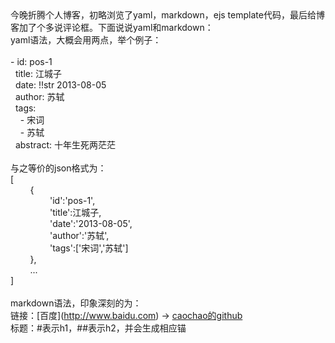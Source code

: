 <div id="note_295235826_full"><div class="note" id="link-report">今晚折腾个人博客，初略浏览了yaml，markdown，ejs template代码，最后给博客加了个多说评论框。下面说说yaml和markdown：<br>yaml语法，大概会用两点，举个例子：<br><br>- id: pos-1<br>&nbsp;&nbsp;title: 江城子 <br>&nbsp;&nbsp;date: !!str 2013-08-05<br>&nbsp;&nbsp;author: 苏轼<br>&nbsp;&nbsp;tags: <br>&nbsp;&nbsp;&nbsp;&nbsp;- 宋词<br>&nbsp;&nbsp;&nbsp;&nbsp;- 苏轼<br>&nbsp;&nbsp;abstract: 十年生死两茫茫<br><br>与之等价的json格式为：<br>[<br>&nbsp;&nbsp;&nbsp;&nbsp;&nbsp;&nbsp;&nbsp;&nbsp;{<br>&nbsp;&nbsp;&nbsp;&nbsp;&nbsp;&nbsp;&nbsp;&nbsp;&nbsp;&nbsp;&nbsp;&nbsp;&nbsp;&nbsp;&nbsp;&nbsp;'id':'pos-1',<br>&nbsp;&nbsp;&nbsp;&nbsp;&nbsp;&nbsp;&nbsp;&nbsp;&nbsp;&nbsp;&nbsp;&nbsp;&nbsp;&nbsp;&nbsp;&nbsp;'title':江城子,<br>&nbsp;&nbsp;&nbsp;&nbsp;&nbsp;&nbsp;&nbsp;&nbsp;&nbsp;&nbsp;&nbsp;&nbsp;&nbsp;&nbsp;&nbsp;&nbsp;'date':'2013-08-05',<br>&nbsp;&nbsp;&nbsp;&nbsp;&nbsp;&nbsp;&nbsp;&nbsp;&nbsp;&nbsp;&nbsp;&nbsp;&nbsp;&nbsp;&nbsp;&nbsp;'author':'苏轼',<br>&nbsp;&nbsp;&nbsp;&nbsp;&nbsp;&nbsp;&nbsp;&nbsp;&nbsp;&nbsp;&nbsp;&nbsp;&nbsp;&nbsp;&nbsp;&nbsp;'tags':['宋词','苏轼']<br>&nbsp;&nbsp;&nbsp;&nbsp;&nbsp;&nbsp;&nbsp;&nbsp;},<br>&nbsp;&nbsp;&nbsp;&nbsp;&nbsp;&nbsp;&nbsp;&nbsp;...<br>]<br><br>markdown语法，印象深刻的为：<br>链接：[百度](<a rel="nofollow" href="http://www.baidu.com" target="_blank">http://www.baidu.com</a>) -&gt; <a rel="nofollow" href="https://github.com/caochao" target="_blank">caochao的github</a><br>标题：#表示h1，##表示h2，并会生成相应锚<div class="report" style="visibility: hidden; "><a rel="nofollow" href="javascript:void(0)">举报</a></div></div><script type="text/javascript" src="http://img3.douban.com/js/packed_report_dialog4343976049.js"></script><link rel="stylesheet" type="text/css" href="http://img3.douban.com/css/packed_report_dialog1246768821.css"></div>